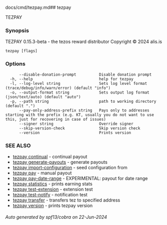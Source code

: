 docs/cmd/tezpay.md## tezpay

TEZPAY

### Synopsis

TEZPAY 0.15.3-beta - the tezos reward distributor
Copyright © 2024 alis.is


```
tezpay [flags]
```

### Options

```
      --disable-donation-prompt          Disable donation prompt
  -h, --help                             help for tezpay
  -l, --log-level string                 Sets log level format (trace/debug/info/warn/error) (default "info")
  -o, --output-format string             Sets output log format (json/text/auto) (default "auto")
  -p, --path string                      path to working directory (default ".")
      --pay-only-address-prefix string   Pays only to addresses starting with the prefix (e.g. KT, usually you do not want to use this, just for recovering in case of issues)
      --signer string                    Override signer
      --skip-version-check               Skip version check
      --version                          Prints version
```

### SEE ALSO

* [tezpay continual](/tezpay/reference/cmd/tezpay_continual)	 - continual payout
* [tezpay generate-payouts](/tezpay/reference/cmd/tezpay_generate-payouts)	 - generate payouts
* [tezpay import-configuration](/tezpay/reference/cmd/tezpay_import-configuration)	 - seed configuration from
* [tezpay pay](/tezpay/reference/cmd/tezpay_pay)	 - manual payout
* [tezpay pay-date-range](/tezpay/reference/cmd/tezpay_pay-date-range)	 - EXPERIMENTAL: payout for date range
* [tezpay statistics](/tezpay/reference/cmd/tezpay_statistics)	 - prints earning stats
* [tezpay test-extension](/tezpay/reference/cmd/tezpay_test-extension)	 - extension test
* [tezpay test-notify](/tezpay/reference/cmd/tezpay_test-notify)	 - notification test
* [tezpay transfer](/tezpay/reference/cmd/tezpay_transfer)	 - transfers tez to specified address
* [tezpay version](/tezpay/reference/cmd/tezpay_version)	 - prints tezpay version

###### Auto generated by spf13/cobra on 22-Jun-2024
